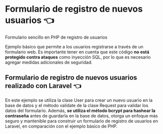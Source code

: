 # Formulario de registro de nuevos usuarios 👈

Formulario sencillo en PHP de registro de usuarios

Ejemplo básico que permite a los usuarios registrarse a través de un formulario web. 
Es importante tener en cuenta que este código **no está protegido contra ataques** como inyección SQL, 
por lo que es necesario agregar medidas adicionales de seguridad.

## Formulario de registro de nuevos usuarios realizado con Laravel 👈

En este ejemplo se utiliza la clase User para crear un nuevo usuario en la base de datos 
y el método validate de la clase Request para validar los datos del formulario. Además, 
**se utiliza el método bcrypt para hashear la contraseña** antes de guardarla en la base de datos,
otorga un enfoque más seguro y mantenible para construir un formulario de registro
de usuarios en Laravel, en comparación con el ejemplo básico de PHP.
